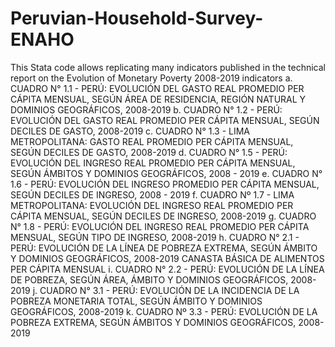 # Peruvian-Household-Survey-ENAHO
This Stata code allows replicating many indicators published in the technical report on the Evolution of Monetary Poverty 2008-2019
indicators
a. CUADRO N° 1.1 - PERÚ: EVOLUCIÓN DEL GASTO REAL PROMEDIO PER CÁPITA MENSUAL, SEGÚN ÁREA DE RESIDENCIA, REGIÓN NATURAL Y DOMINIOS GEOGRÁFICOS, 2008-2019
b. CUADRO N° 1.2 - PERÚ: EVOLUCIÓN DEL GASTO REAL PROMEDIO PER CÁPITA MENSUAL, SEGÚN DECILES DE GASTO, 2008-2019 
c. CUADRO N° 1.3 - LIMA METROPOLITANA: GASTO REAL PROMEDIO PER CÁPITA MENSUAL, SEGÚN DECILES DE GASTO, 2008-2019
d. CUADRO N° 1.5 - PERÚ: EVOLUCIÓN DEL INGRESO REAL PROMEDIO PER CÁPITA MENSUAL, SEGÚN ÁMBITOS Y DOMINIOS GEOGRÁFICOS, 2008 - 2019 
e. CUADRO N° 1.6 - PERÚ: EVOLUCIÓN DEL INGRESO PROMEDIO PER CÁPITA MENSUAL, SEGÚN DECILES DE INGRESO, 2008 - 2019
f. CUADRO Nº 1.7 - LIMA METROPOLITANA: EVOLUCIÓN DEL INGRESO REAL PROMEDIO PER CÁPITA MENSUAL, SEGÚN DECILES DE INGRESO, 2008-2019
g. CUADRO N° 1.8 - PERÚ: EVOLUCIÓN DEL INGRESO REAL PROMEDIO PER CÁPITA MENSUAL, SEGÚN TIPO DE INGRESO, 2008-2019
h. CUADRO N° 2.1 - PERÚ: EVOLUCIÓN DE LA LÍNEA DE POBREZA EXTREMA, SEGÚN ÁMBITO Y DOMINIOS GEOGRÁFICOS, 2008-2019 CANASTA BÁSICA DE ALIMENTOS PER CÁPITA MENSUAL
i. CUADRO N° 2.2 - PERÚ: EVOLUCIÓN DE LA LÍNEA DE POBREZA, SEGÚN ÁREA, ÁMBITO Y DOMINIOS GEOGRÁFICOS, 2008-2019
j. CUADRO N° 3.1 - PERÚ: EVOLUCIÓN DE LA INCIDENCIA DE LA POBREZA MONETARIA TOTAL, SEGÚN ÁMBITO Y DOMINIOS GEOGRÁFICOS, 2008-2019
k. CUADRO Nº 3.3 - PERÚ: EVOLUCIÓN DE LA POBREZA EXTREMA, SEGÚN ÁMBITOS Y DOMINIOS GEOGRÁFICOS, 2008-2019
